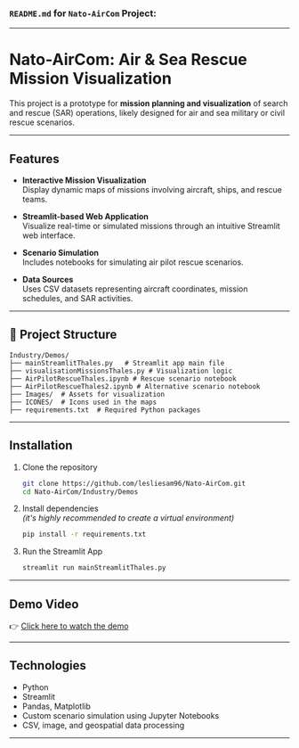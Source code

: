 ###  `README.md` for `Nato-AirCom` Project:

---

# Nato-AirCom: Air & Sea Rescue Mission Visualization

This project is a prototype for **mission planning and visualization** of search and rescue (SAR) operations, likely designed for air and sea military or civil rescue scenarios.

---

##  Features
- **Interactive Mission Visualization**  
  Display dynamic maps of missions involving aircraft, ships, and rescue teams.
  
- **Streamlit-based Web Application**  
  Visualize real-time or simulated missions through an intuitive Streamlit web interface.

- **Scenario Simulation**  
  Includes notebooks for simulating air pilot rescue scenarios.

- **Data Sources**  
  Uses CSV datasets representing aircraft coordinates, mission schedules, and SAR activities.

---

## 📂 Project Structure

```
Industry/Demos/
├── mainStreamlitThales.py   # Streamlit app main file
├── visualisationMissionsThales.py # Visualization logic
├── AirPilotRescueThales.ipynb # Rescue scenario notebook
├── AirPilotRescueThales2.ipynb # Alternative scenario notebook
├── Images/  # Assets for visualization
├── ICONES/  # Icons used in the maps
├── requirements.txt  # Required Python packages
```

---

##  Installation

1. Clone the repository
   ```bash
   git clone https://github.com/lesliesam96/Nato-AirCom.git
   cd Nato-AirCom/Industry/Demos
   ```

2. Install dependencies  
   *(it's highly recommended to create a virtual environment)*
   ```bash
   pip install -r requirements.txt
   ```

3. Run the Streamlit App
   ```bash
   streamlit run mainStreamlitThales.py
   ```

---

##  Demo Video  
👉 [Click here to watch the demo](https://youtu.be/nL7CUJn0pLM)

---

##  Technologies
- Python
- Streamlit
- Pandas, Matplotlib
- Custom scenario simulation using Jupyter Notebooks
- CSV, image, and geospatial data processing

---
